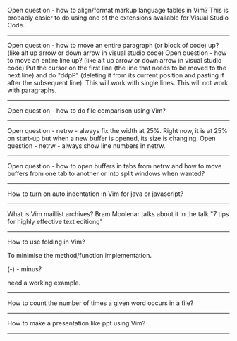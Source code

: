 Open question - how to align/format markup language tables in Vim? This is probably easier to do using one of the extensions available for Visual Studio Code.

-----------------------------------------------------------
Open question - how to move an entire paragraph (or block of code) up? (like alt up arrow  or down arrow in visual studio code)
Open question - how to move an entire line up? (like alt up arrow  or down arrow in visual studio code)
Put the cursor on the first line (the line that needs to be moved to the next line) and do "ddpP" (deleting it from its current position and pasting if after the subsequent line). This will work with single lines. This will not work with paragraphs.

------------------------------------------
Open question - how to do file comparison using Vim?

------------------------------------------
Open question - netrw - always fix the width at 25%. Right now, it is at 25% on start-up but when a new buffer is opened, its size is changing.
Open question - netrw - always show line numbers in netrw.

------------------------------------------
Open question - how to open buffers in tabs from netrw and how to move buffers from one tab to another or into split windows when wanted?

------------------------------------------

How to turn on auto indentation in Vim for java or javascript?

------------------------------------------

What is Vim maillist archives? Bram Moolenar talks about it in the talk "7 tips for highly effective text editiong"

------------------------------------------

How to use folding in Vim? 

To minimise the method/function implementation.

(-) - minus?

need a working example.

------------------------------------------

How to count the number of times a given word occurs in a file?

------------------------------------------

How to make a presentation like ppt using Vim?

------------------------------------------

